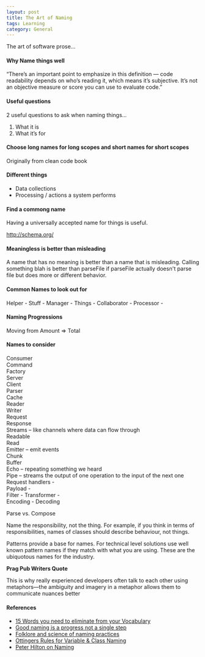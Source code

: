 ```yaml
---  
layout: post  
title: The Art of Naming
tags: Learning  
category: General  
---  
```


The art of software prose...

#### Why Name things well

“There’s an important point to emphasize in this definition — code readability depends on who’s reading it, which means it’s subjective. It’s not an objective measure or score you can use to evaluate code.”

#### Useful questions

2 useful questions to ask when naming things…
 
1) What it is  
2) What it’s for  

#### Choose long names for long scopes and short names for short scopes

Originally from clean code book

#### Different things

- Data collections
- Processing / actions a system performs

#### Find a commong name

Having a universally accepted name for things is useful.

http://schema.org/

#### Meaningless is better than misleading

A name that has no meaning is better than a name that is misleading. Calling something blah is better than parseFile if parseFile actually doesn't parse file but does more or different behavior.

#### Common Names to look out for ####

Helper - 
Stuff -
Manager - 
Things - 
Collaborator - 
Processor -

#### Naming Progressions

Moving from Amount => Total

#### Names to consider ####

Consumer  
Command  
Factory  
Server  
Client  
Parser  
Cache  
Reader  
Writer  
Request  
Response  
Streams – like channels where data can flow through  
Readable  
Read  
Emitter – emit events  
Chunk  
Buffer  
Echo – repeating something we heard  
Pipe – streams the output of one operation to the input of the next one  
Request handlers -  
Payload -  
Filter - 
Transformer -  
Encoding - Decoding

Parse vs. Compose

Name the responsibility, not the thing. For example, if you think in terms of responsibilities, names of classes should describe behaviour, not things.

Patterns provide a base for names. For technical level solutions use well known pattern names if they match with what you are using. These are the ubiquotous names for the industry.

**Prag Pub Writers Quote**

This is why really experienced developers often talk to each other using metaphors—the ambiguity and imagery in a metaphor allows them to communicate nuances better

#### References ####

- [15 Words you need to eliminate from your Vocabulary](http://time.com/3851004/bad-vocabulary-eliminate/)  
- [Good naming is a progress not a single step](http://arlobelshee.com/good-naming-is-a-process-not-a-single-step)  
- [Folklore and science of naming practices](http://michalplachta.com/2017/01/22/folklore-and-science-of-naming-practices/)  
- [Ottingers Rules for Variable & Class Naming](http://www.maultech.com/chrislott/resources/cstyle/ottinger-naming.html)  
- [Peter Hilton on Naming](http://www.se-radio.net/2016/12/se-radio-episode-278-peter-hilton-on-naming/)  
